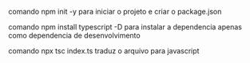 comando npm init -y para iniciar o projeto e criar o package.json

comando npm install typescript -D para instalar a dependencia apenas como dependencia de desenvolvimento

comando npx tsc index.ts traduz o arquivo para javascript